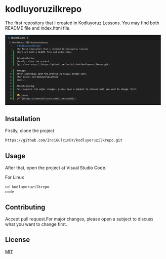 # kodluyoruzilkrepo
The first repository that I created in Kodluyoruz Lessons. You may find both README file and index.html file.

![github](image.png)

## Installation
Firstly, clone  the project

```bash
https://github.com/InciGulcinDY/kodluyoruzilkrepo.git
```

## Usage
After that, open the project at Visual Studio Code.

For Linux
```linux
cd kodluyoruzilkrepo
code 
```

## Contributing
Accept pull request.For major changes, please open a subject to discuss what you want to change first.


## License
[MIT](https://choosealicense.com/licenses/mit/)


